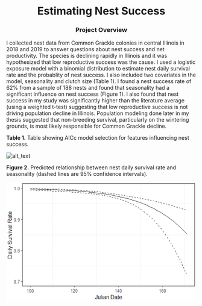 # <div align="center">Estimating Nest Success</div>

### <div align="center">Project Overview</div>
I collected nest data from Common Grackle colonies in central Illinois in 2018 and 2019 to answer questions about nest success and net productivity. The species is declining rapidly in Illinois and it was hypothesized that low reproductive success was the cause. I used a logistic exposure model with a binomial distribution to estimate nest daily survival rate and the probablity of nest success. I also included two covariates in the model, seasonality and clutch size (Table 1). I found a nest success rate of 62% from a sample of 188 nests and found that seasonality had a significant influence on nest success (Figure 1). I also found that nest success in my study was significantly higher than the literature average (using a weighted t-test) suggesting that low reproductive success is not driving population decline in Illinois. Population modeling done later in my thesis suggested that non-breeding survival, particularly on the wintering grounds, is most likely responsible for Common Grackle decline.<br/>

**Table 1.** Table showing AICc model selection for features influencing nest success.<br>

![alt_text](fig "AICc Model Selection")

**Figure 2.** Predicted relationship between nest daily survival rate and seasonality (dashed lines are 95% confidence intervals).<br/>

![alt_text](https://github.com/nphorsley59/Modeling_Nest_Success/blob/master/DSR_over_season.png "DSR vs Seasonality")
